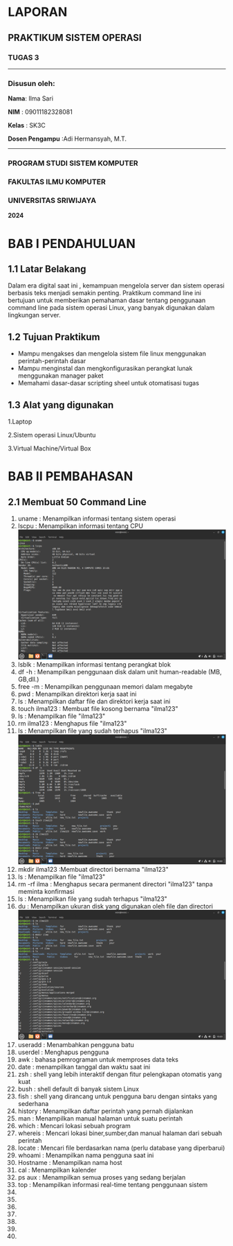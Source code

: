 # LAPORAN
## PRAKTIKUM SISTEM OPERASI
### TUGAS 3

---

### Disusun oleh:
**Nama**: Ilma Sari

**NIM** : 09011182328081

**Kelas** : SK3C

**Dosen Pengampu** :Adi Hermansyah, M.T.

---

### PROGRAM STUDI SISTEM KOMPUTER 
### FAKULTAS ILMU KOMPUTER 
### UNIVERSITAS SRIWIJAYA
**2024**

# BAB I PENDAHULUAN
## 1.1 Latar Belakang
Dalam era digital saat ini , kemampuan mengelola server dan sistem operasi berbasis teks menjadi semakin penting. Praktikum command line ini bertujuan untuk memberikan pemahaman dasar tentang penggunaan command line pada sistem operasi Linux, yang banyak digunakan dalam lingkungan server.
## 1.2 Tujuan Praktikum 
- Mampu mengakses dan mengelola sistem file linux menggunakan perintah-perintah dasar
- Mampu menginstal dan mengkonfigurasikan perangkat lunak menggunakan manager paket
- Memahami dasar-dasar scripting sheel untuk otomatisasi tugas 

## 1.3 Alat yang digunakan 
1.Laptop

2.Sistem operasi Linux/Ubuntu

3.Virtual Machine/Virtual Box

# BAB II PEMBAHASAN
## 2.1 Membuat 50 Command Line 
1. uname : Menampilkan informasi tentang sistem operasi
2. lscpu : Menampilkan informasi tentang CPU
   ![Contoh Gambar](https://github.com/ilmasari02/Ilma-sari-09011182328081-SK3C-Praktikum-SO/blob/main/Sistem%20Operasi/command%201%262.png)
3. lsblk : Menampilkan informasi tentang perangkat blok
4. df -h : Menampilkan penggunaan disk dalam unit human-readable (MB, GB,dll.)
5. free -m : Menampilkan penggunaan memori dalam megabyte
6. pwd : Menampilkan direktori kerja saat ini
7. ls : Menampilkan daftar file dan direktori kerja saat ini
8. touch ilma123 : Membuat file kosong bernama "ilma123"
9. ls : Menampilkan file "ilma123"
10. rm ilma123 : Menghapus file "ilma123"
11. ls : Menampilkan file yang sudah terhapus "ilma123"
   ![Contoh Gambar](https://github.com/ilmasari02/Ilma-sari-09011182328081-SK3C-Praktikum-SO/blob/main/Sistem%20Operasi/command%203-9.png)
12. mkdir ilma123 :Membuat directori bernama "ilma123"
13. ls : Menampilkan file "ilma123"
14. rm -rf ilma : Menghapus secara permanent directori "ilma123" tanpa meminta konfirmasi
15. ls : Menampilkan file yang sudah terhapus "ilma123"
16. du : Menampilkan ukuran disk yang digunakan oleh file dan directori
    ![Contoh Gambar](https://github.com/ilmasari02/Ilma-sari-09011182328081-SK3C-Praktikum-SO/blob/main/Sistem%20Operasi/command%2010-16.png)
17. useradd : Menambahkan pengguna batu
18. userdel : Menghapus pengguna 
19. awk : bahasa pemrograman untuk memproses data teks
20. date : menampilkan tanggal dan waktu saat ini 
21. zsh : shell yang lebih interaktif dengan fitur pelengkapan otomatis yang kuat 
22. bush : shell default di banyak sistem Linux 
23. fish : shell yang dirancang untuk pengguna baru dengan sintaks yang sederhana 
24. history : Menampilkan daftar perintah yang pernah dijalankan 
25. man : Menampilkan manual halaman untuk suatu perintah 
26. which : Mencari lokasi sebuah program 
27. whereis : Mencari lokasi biner,sumber,dan manual halaman dari sebuah perintah
28. locate : Mencari file berdasarkan nama (perlu database yang diperbarui)
29. whoami : Menampilkan nama pengguna saat ini 
30. Hostname : Menampilkan nama host
31. cal : Menampilkan kalender
32. ps aux : Menampilkan semua proses yang sedang berjalan 
33. top : Menampilkan informasi real-time tentang penggunaan sistem
34.
35.
36.
37.
38.
39.
40.
















